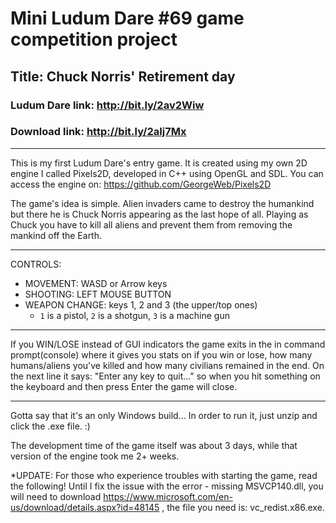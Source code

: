 # Mini Ludum Dare #69 game competition project
## Title: Chuck Norris' Retirement day
### Ludum Dare link: http://bit.ly/2av2Wiw
### Download link: http://bit.ly/2aIj7Mx

----------------------------------------------------------------------- 

This is my first Ludum Dare's entry game. 
It is created using my own 2D engine I called Pixels2D, developed in C++ using OpenGL and SDL. 
You can access the engine on: https://github.com/GeorgeWeb/Pixels2D 

The game's idea is simple. Alien invaders came to destroy the humankind but there he is Chuck Norris appearing as the last hope of all. Playing as Chuck you have to kill all aliens and prevent them from removing the mankind off the Earth. 

----------------------------------------------------------------------- 
CONTROLS: 
- MOVEMENT: WASD or Arrow keys 
- SHOOTING: LEFT MOUSE BUTTON 
- WEAPON CHANGE: keys 1, 2 and 3 (the upper/top ones) 
  - `1` is a pistol, `2` is a shotgun, `3` is a machine gun

----------------------------------------------------------------------- 

If you WIN/LOSE instead of GUI indicators the game exits in the in command prompt(console) where it gives you stats on if you win or lose, how many humans/aliens you've killed and how many civilians remained in the end. On the next line it says: "Enter any key to quit..." so when you hit something on the keyboard and then press Enter the game will close. 

------------------------------------------------------------------------ 

Gotta say that it's an only Windows build... 
In order to run it, just unzip and click the .exe file. :) 

The development time of the game itself was about 3 days, while that version of the engine took me 2+ weeks. 

*UPDATE: For those who experience troubles with starting the game, read the following! Until I fix the issue with the error - missing MSVCP140.dll, you will need to download https://www.microsoft.com/en-us/download/details.aspx?id=48145 , the file you need is: vc_redist.x86.exe.

